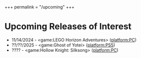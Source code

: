 +++
permalink = "/upcoming"
+++

# Upcoming Releases of Interest

* 11/14/2024 - <game:LEGO Horizon Adventures> (<platform:PC>)
* ??/??/2025 - <game:Ghost of Yotei> (<platform:PS5>)
* ???? - <game:Hollow Knight: Silksong> (<platform:PC>)
